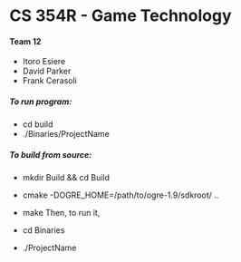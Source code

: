 # CS 354R - Game Technology

#### Team 12
* Itoro Esiere
* David Parker
* Frank Cerasoli

##### To run program:
* cd build
* ./Binaries/ProjectName

##### To build from source:
* mkdir Build && cd Build
* cmake -DOGRE_HOME=/path/to/ogre-1.9/sdkroot/ ..
* make
Then, to run it,

* cd Binaries
* ./ProjectName
